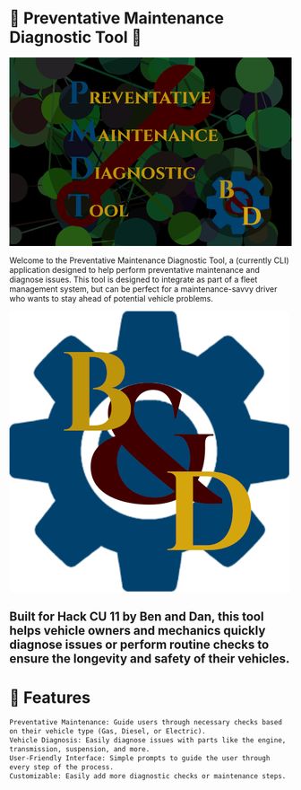 # 🚗 Preventative Maintenance Diagnostic Tool 🚗
![pmds logo](https://github.com/cult-of-maxwellism/HackCU-11/blob/main/Accessories/PMDS%20Logo.png?raw=true)

Welcome to the Preventative Maintenance Diagnostic Tool, a (currently CLI) application designed to help perform preventative maintenance and diagnose issues. This tool is designed to integrate as part of a fleet management system, but can be perfect for a maintenance-savvy driver who wants to stay ahead of potential vehicle problems.

![alt text](https://github.com/cult-of-maxwellism/HackCU-11/blob/main/Accessories/BandD%20logo.png)

## Built for Hack CU 11 by Ben and Dan, this tool helps vehicle owners and mechanics quickly diagnose issues or perform routine checks to ensure the longevity and safety of their vehicles.

# 🎯 Features

    Preventative Maintenance: Guide users through necessary checks based on their vehicle type (Gas, Diesel, or Electric).
    Vehicle Diagnosis: Easily diagnose issues with parts like the engine, transmission, suspension, and more.
    User-Friendly Interface: Simple prompts to guide the user through every step of the process.
    Customizable: Easily add more diagnostic checks or maintenance steps.
